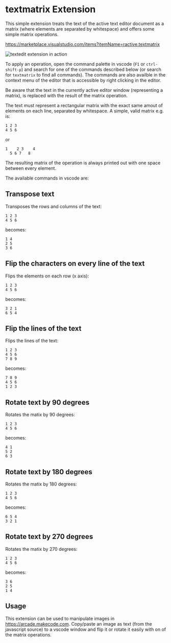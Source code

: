 # textmatrix Extension

This simple extension treats the text of the active text editor document as a matrix (where elements are separated by whitespace) and offers some simple matrix operations.

https://marketplace.visualstudio.com/items?itemName=ractive.textmatrix

![textedit extension in action](textmatrix-vscode-extension.gif)

To apply an operation, open the command palette in vscode (`F1` or `ctrl-shift-p`) and search for one of the commands described below (or search for `textmatrix` to find all commands). The commands are also availble in the context menu of the editor that is accessible by right clicking in the editor.

Be aware that the text in the currently active editor window (representing a matrix), is replaced with the result of the matrix operation.

The text must represent a rectangular matrix with the exact same amout of elements on each line, separated by whitespace. A simple, valid matrix e.g. is:
```
1 2 3
4 5 6
```
or
```
1    2 3    4
  5 6 7   8
```
The resulting matrix of the operation is always printed out with one space between every element.

The available commands in vscode are:

## Transpose text
Transposes the rows and columns of the text:
```
1 2 3
4 5 6
```
becomes:
```
1 4
2 5
3 6
```

## Flip the characters on every line of the text
Flips the elements on each row (x axis):
```
1 2 3
4 5 6
```
becomes:
```
3 2 1
6 5 4
```

## Flip the lines of the text
Flips the lines of the text:
```
1 2 3
4 5 6
7 8 9
```
becomes:
```
7 8 9
4 5 6
1 2 3
```

## Rotate text by 90 degrees
Rotates the matix by 90 degrees:
```
1 2 3
4 5 6
```
becomes:
```
4 1
5 2
6 3
```

## Rotate text by 180 degrees
Rotates the matix by 180 degrees:
```
1 2 3
4 5 6
```
becomes:
```
6 5 4
3 2 1
```

## Rotate text by 270 degrees
Rotates the matix by 270 degrees:
```
1 2 3
4 5 6
```
becomes:
```
3 6
2 5
1 4
```

## Usage
This extension can be used to manipulate images in https://arcade.makecode.com. Copy/paste an image as text (from the javascript source) to a vscode window and flip it or rotate it easily with on of the matrix operations.

